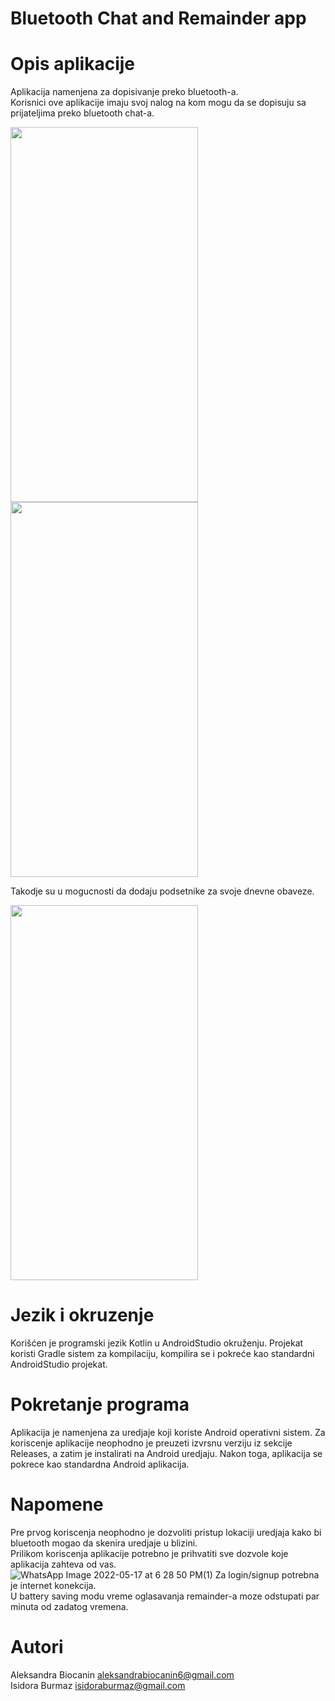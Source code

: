 # Bluetooth Chat and Remainder app
# Opis aplikacije
Aplikacija namenjena za dopisivanje preko bluetooth-a.  
Korisnici ove aplikacije imaju svoj nalog na kom mogu da se dopisuju sa prijateljima preko bluetooth chat-a. 

<img src=https://user-images.githubusercontent.com/101075901/168849118-0b7f6014-8869-4f13-99ec-845e2fb47fd8.jpeg width="300" height="600">    <img src=https://user-images.githubusercontent.com/101075901/168849484-014cfd9a-4de4-4862-8f00-3bf25b9fc344.jpeg align width="300" height="600">

  
Takodje su u mogucnosti da dodaju podsetnike za svoje dnevne obaveze.  

<img src=https://user-images.githubusercontent.com/101075901/168849807-a40f85a4-e727-4075-a1ec-9aa54e220d0e.jpeg align width="300" height="600">


# Jezik i okruzenje
Korišćen je programski jezik Kotlin u AndroidStudio okruženju. Projekat koristi Gradle sistem za kompilaciju, kompilira se i pokreće kao standardni AndroidStudio projekat.

# Pokretanje programa
Aplikacija je namenjena za uredjaje koji koriste Android operativni sistem. Za koriscenje aplikacije neophodno je preuzeti izvrsnu verziju iz sekcije Releases, a zatim je instalirati na Android uredjaju. Nakon toga, aplikacija se pokrece kao standardna Android aplikacija.

# Napomene
Pre prvog koriscenja neophodno je dozvoliti pristup lokaciji uredjaja kako bi bluetooth mogao da skenira uredjaje u blizini.  
Prilikom koriscenja aplikacije potrebno je prihvatiti sve dozvole koje aplikacija zahteva od vas.  
![WhatsApp Image 2022-05-17 at 6 28 50 PM(1)](https://user-images.githubusercontent.com/92429645/168862189-dad67438-4147-4c34-8f10-8c6fd19447ae.jpeg)
Za login/signup potrebna je internet konekcija.  
U battery saving modu vreme oglasavanja remainder-a moze odstupati par minuta od zadatog vremena.  

# Autori
Aleksandra Biocanin
aleksandrabiocanin6@gmail.com  
Isidora Burmaz
isidoraburmaz@gmail.com
